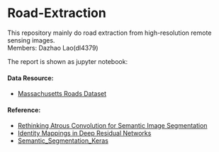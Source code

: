 # Road-Extraction
This repository mainly do road extraction from high-resolution remote sensing images.  
Members: Dazhao Lao(dl4379)
  
  The report is shown as jupyter notebook:  
#### Data Resource:  
* [Massachusetts Roads Dataset](https://www.cs.toronto.edu/~vmnih/data/)  
#### Reference:
* [Rethinking Atrous Convolution for Semantic Image Segmentation](https://arxiv.org/abs/1706.05587)
* [Identity Mappings in Deep Residual Networks](https://arxiv.org/pdf/1603.05027.pdf)
* [Semantic_Segmentation_Keras](https://github.com/liuph0119/Semantic_Segmentation_Keras)
